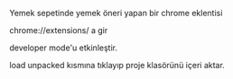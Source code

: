 Yemek sepetinde yemek öneri yapan bir chrome eklentisi

chrome://extensions/ a gir

developer mode'u etkinleştir.

load unpacked kısmına tıklayıp proje klasörünü içeri aktar.